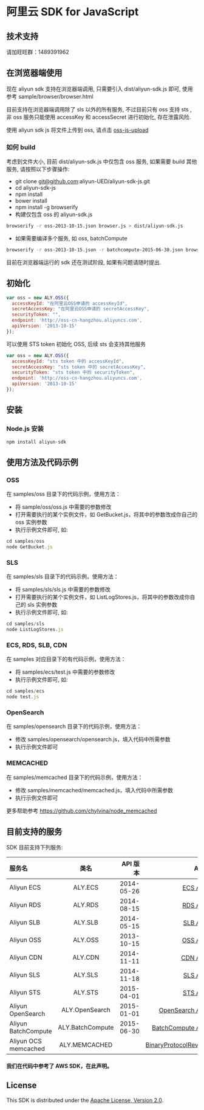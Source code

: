 # 阿里云 SDK for JavaScript

## 技术支持
请加旺旺群：1489391962

## 在浏览器端使用

现在 aliyun sdk 支持在浏览器端调用, 只需要引入 dist/aliyun-sdk.js 即可, 使用参考 sample/browser/browser.html

目前支持在浏览器端调用除了 sls 以外的所有服务, 不过目前只有 oss 支持 sts , 非 oss 服务只能使用 accessKey 和 accessSecret 进行初始化, 存在泄露风险.

使用 aliyun sdk js 将文件上传到 oss, 请点击 [oss-js-upload](https://github.com/aliyun-UED/oss-js-upload)

### 如何 build

考虑到文件大小, 目前 dist/aliyun-sdk.js 中仅包含 oss 服务, 如果需要 build 其他服务, 请按照以下步骤操作:

- git clone git@github.com:aliyun-UED/aliyun-sdk-js.git
- cd aliyun-sdk-js
- npm install
- bower install
- npm install -g browserify
- 构建仅包含 oss 的 aliyun-sdk.js

```sh
browserify -r oss-2013-10-15.json browser.js > dist/aliyun-sdk.js
```

- 如果需要编译多个服务, 如 oss, batchCompute

```sh
browserify -r oss-2013-10-15.json -r batchcompute-2015-06-30.json browser.js > dist/aliyun-sdk.js
```

目前在浏览器端运行的 sdk 还在测试阶段, 如果有问题请随时提出.

## 初始化

```javascript
var oss = new ALY.OSS({
  accessKeyId: "在阿里云OSS申请的 accessKeyId",
  secretAccessKey: "在阿里云OSS申请的 secretAccessKey",
  securityToken: "",
  endpoint: 'http://oss-cn-hangzhou.aliyuncs.com',
  apiVersion: '2013-10-15'
});
```

可以使用 STS token 初始化 OSS, 后续 sts 会支持其他服务

```javascript
var oss = new ALY.OSS({
  accessKeyId: "sts token 中的 accessKeyId",
  secretAccessKey: "sts token 中的 secretAccessKey",
  securityToken: "sts token 中的 securityToken",
  endpoint: 'http://oss-cn-hangzhou.aliyuncs.com',
  apiVersion: '2013-10-15'
});
```

## 安装

### Node.js 安装

```sh
npm install aliyun-sdk
```

## 使用方法及代码示例

### OSS
在 samples/oss 目录下的代码示例，使用方法：
 - 将 sample/oss/oss.js 中需要的参数修改
 - 打开需要执行的某个实例文件，如 GetBucket.js，将其中的参数改成你自己的 oss 实例参数
 - 执行示例文件即可, 如:

 ```javascript
 cd samples/oss
 node GetBucket.js
 ```

### SLS
在 samples/sls 目录下的代码示例，使用方法：
 - 将 samples/sls/sls.js 中需要的参数修改
 - 打开需要执行的某个实例文件，如 ListLogStores.js，将其中的参数改成你自己的 sls 实例参数
 - 执行示例文件即可, 如:

 ```javascript
 cd samples/sls
 node ListLogStores.js
 ```

### ECS, RDS, SLB, CDN
在 samples 对应目录下的有代码示例，使用方法：
 - 将 samples/ecs/test.js 中需要的参数修改
 - 执行示例文件即可, 如:

 ```javascript
 cd samples/ecs
 node test.js
 ```

### OpenSearch
在 samples/opensearch 目录下的代码示例，使用方法：
 - 修改 samples/opensearch/opensearch.js，填入代码中所需参数
 - 执行示例文件即可

### MEMCACHED
在 samples/memcached 目录下的代码示例，使用方法：
 - 修改 samples/memcached/memcached.js，填入代码中所需参数
 - 执行示例文件即可

更多帮助参考 https://github.com/chylvina/node_memcached

## 目前支持的服务

SDK 目前支持下列服务:

| 服务名  | 类名  | API 版本 | API 文档
| :------------ |:---------------:| -----:| -----:|
| Aliyun ECS      | ALY.ECS | 2014-05-26 | [ECS API手册](http://aliyunecs.oss.aliyuncs.com/ECS-API-Reference%202014-05-26.pdf) |
| Aliyun RDS      | ALY.RDS | 2014-08-15 | [RDS API手册](http://imgs-storage.cdn.aliyuncs.com/help/rds/RDS-API-Reference.pdf) |
| Aliyun SLB      | ALY.SLB | 2014-05-15 | [SLB API手册](http://imgs-storage.cdn.aliyuncs.com/help/slb/SLB-API-Reference_2014-05-15.pdf) |
| Aliyun OSS      | ALY.OSS | 2013-10-15 | [OSS API手册](http://imgs-storage.cdn.aliyuncs.com/help/oss/oss%20api%2020140828.pdf) |
| Aliyun CDN      | ALY.CDN | 2014-11-11 | [CDN API手册](http://imgs-storage.cdn.aliyuncs.com/help/cdn/cdn%20open%20api%20v1.6.pdf) |
| Aliyun SLS      | ALY.SLS | 2014-11-18 | [SLS API手册](http://docs.aliyun.com/#/sls/api/overview) |
| Aliyun STS      | ALY.STS | 2015-04-01 | [STS API手册](http://docs.aliyun.com/#/pub/ram/sts-user-guide/intro) |
| Aliyun OpenSearch      | ALY.OpenSearch | 2015-01-01 | [OpenSearch API手册](http://docs.aliyun.com/#/opensearch/api-reference/terminology) |
| Aliyun BatchCompute      | ALY.BatchCompute | 2015-06-30 | [BatchCompute API手册](http://docs.aliyun.com/#/pub/batchcompute) |
| Aliyun OCS memcached      | ALY.MEMCACHED        | | [BinaryProtocolRevamped](https://code.google.com/p/memcached/wiki/BinaryProtocolRevamped) |

#### 我们在代码中参考了 AWS SDK，在此声明。

## License

This SDK is distributed under the
[Apache License, Version 2.0](http://www.apache.org/licenses/LICENSE-2.0).
